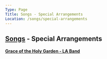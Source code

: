 ```yaml
---
Type: Page
Title: Songs - Special Arrangements
Location: /songs/special-arrangements
---
```


## [Songs](/songs) - Special Arrangements
#### [Grace of the Holy Garden - LA Band](/songs/special-arrangements/02_grace-of-the-holy-garden_la-band)
